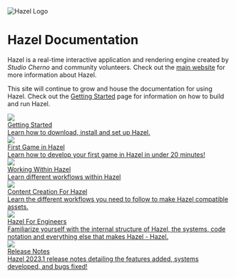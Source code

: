 <div class="title"> 
    <img src="/res/HazelGradientLogo-Square.png" alt="Hazel Logo" />
    <h1> Hazel Documentation </h1>
</div>

Hazel is a real-time interactive application and rendering engine created by _Studio Cherno_ and community volunteers. Check out the [main website](https://hazelengine.com) for more information about Hazel.

This site will continue to grow and house the documentation for using Hazel. Check out the [Getting Started](/Welcome/GettingStarted.md) page for information on how to build and run Hazel.

<div class=tableContainer>
    <div class="navTable">
        <div class="pageContainer">
            <div class="pageItem">
                <a id="pageLink" href="/Welcome/GettingStarted.md">
                    <div class="imageContainer">
                        <img data-src="/res/HomePage/Welcome.png" src="/res/HomePage/Welcome.png" loading="lazy" />
                    </div>
                    <div class="info">
                        <div class="content">
                            <div class="subject"> 
                                <div class="text"> Getting Started </div> 
                            </div> 
                            <div class="description"> Learn how to download, install and set up Hazel. </div> 
                        </div> 
                    </div> 
                </a>
            </div>
        </div>
        <div class="pageContainer">
            <div class="pageItem">
                <a id="pageLink" href="/WorkingWithinHazel/FirstGameDocumentation.md">
                    <div class="imageContainer">
                        <img data-src="/res/HomePage/Dichotomy.png" src="/res/HomePage/Dichotomy.png" loading="lazy" />
                    </div>
                    <div class="info">
                        <div class="content">
                            <div class="subject"> 
                                <div class="text"> First Game in Hazel </div> 
                            </div>
                            <div class="description"> Learn how to develop your first game in Hazel in under 20 minutes! </div> 
                        </div> 
                    </div> 
                </a>
            </div>
        </div>
        <div class="pageContainer">
            <div class="pageItem">
                <a id="pageLink" href="/WorkingWithinHazel/WorkingWithinHazelPage.md">
                    <div class="imageContainer">
                        <img data-src="/res/Hazelnut.png" src="/res/Hazelnut.png" loading="lazy" />
                    </div>
                    <div class="info">
                        <div class="content">
                            <div class="subject"> 
                                <div class="text"> Working Within Hazel </div>
                                <div class="description"> Learn different workflows within Hazel </div> 
                            </div> 
                        </div> 
                    </div> 
                </a>
            </div>
        </div>
        <div class="pageContainer">
            <div class="pageItem">
                <a id="pageLink" href="/ContentForHazel/CreatingAssetsForHazel.md">
                    <div class="imageContainer">
                        <img data-src="/res/HomePage/Windmill.png" src="/res/HomePage/Windmill.png" loading="lazy" />
                    </div>
                    <div class="info">
                        <div class="content">
                            <div class="subject"> 
                                <div class="text"> Content Creation For Hazel </div>
                                <div class="description"> Learn the different workflows you need to follow to make Hazel compatible assets. </div>
                            </div> 
                        </div> 
                    </div> 
                </a>
            </div>
        </div>
        <div class="pageContainer">
            <div class="pageItem">
                <a id="pageLink" href="/HazelForEngineers/HazelForEngineersPage.md">
                    <div class="imageContainer">
                        <img data-src="/res/HomePage/Code.png" src="/res/HomePage/Code.png" loading="lazy" />
                    </div>
                    <div class="info">
                        <div class="content">
                            <div class="subject"> 
                                <div class="text"> Hazel For Engineers </div>
                                <div class="description"> Familiarize yourself with the internal structure of Hazel, the systems, code notation and everything else that makes Hazel - Hazel. </div> 
                            </div> 
                        </div> 
                    </div> 
                </a>
            </div>
        </div>
        <div class="pageContainer">
            <div class="pageItem">
                <a id="pageLink" href="/HazelReleaseNotes/Hazel2023.1.md">
                    <div class="imageContainer">
                        <img data-src="/res/Hazel2023_1.png" src="/res/Hazel2023_1.png" loading="lazy" />
                    </div>
                    <div class="info">
                        <div class="content">
                            <div class="subject"> 
                                <div class="text"> Release Notes </div>
                                <div class="description"> Hazel 2023.1 release notes detailing the features added, systems developed, and bugs fixed!</div>
                            </div> 
                        </div> 
                    </div> 
                </a>
            </div>
        </div>
    </div>
</div>